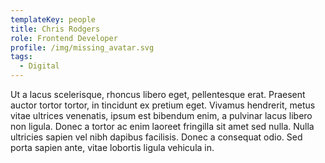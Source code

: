 ```yaml
---
templateKey: people
title: Chris Rodgers
role: Frontend Developer
profile: /img/missing_avatar.svg
tags:
  - Digital
---
```


Ut a lacus scelerisque, rhoncus libero eget, pellentesque erat. Praesent auctor tortor tortor, in tincidunt ex pretium eget. Vivamus hendrerit, metus vitae ultrices venenatis, ipsum est bibendum enim, a pulvinar lacus libero non ligula. Donec a tortor ac enim laoreet fringilla sit amet sed nulla. Nulla ultricies sapien vel nibh dapibus facilisis. Donec a consequat odio. Sed porta sapien ante, vitae lobortis ligula vehicula in.
